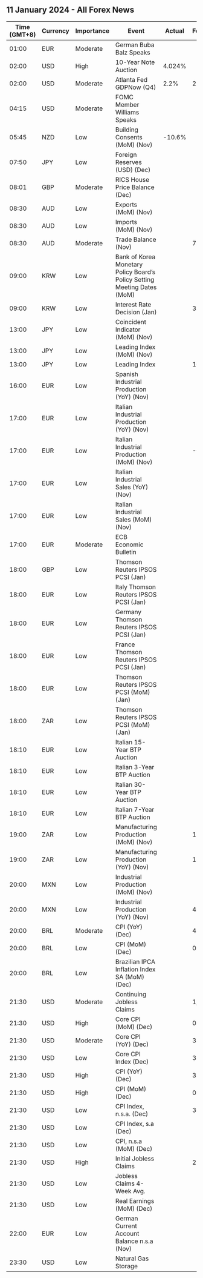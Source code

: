 ## 11 January 2024 - All Forex News

| Time (GMT+8) | Currency | Importance | Event | Actual | Forecast | Previous |
|------|----------|------------|-------|--------|----------|----------|
| 01:00 | EUR | Moderate | German Buba Balz Speaks |  |  |  |
| 02:00 | USD | High | 10-Year Note Auction | 4.024% |  | 4.296% |
| 02:00 | USD | Moderate | Atlanta Fed GDPNow (Q4) | 2.2% | 2.2% | 2.2% |
| 04:15 | USD | Moderate | FOMC Member Williams Speaks |  |  |  |
| 05:45 | NZD | Low | Building Consents (MoM) (Nov) | -10.6% |  | 8.5% |
| 07:50 | JPY | Low | Foreign Reserves (USD) (Dec) |  |  | 1,269.7B |
| 08:01 | GBP | Moderate | RICS House Price Balance (Dec) |  |  | -43% |
| 08:30 | AUD | Low | Exports (MoM) (Nov) |  |  | 0.4% |
| 08:30 | AUD | Low | Imports (MoM) (Nov) |  |  | -2.0% |
| 08:30 | AUD | Moderate | Trade Balance (Nov) |  | 7.500B | 7.129B |
| 09:00 | KRW | Low | Bank of Korea Monetary Policy Board’s Policy Setting Meeting Dates (MoM) |  |  |  |
| 09:00 | KRW | Low | Interest Rate Decision (Jan) |  | 3.50% | 3.50% |
| 13:00 | JPY | Low | Coincident Indicator (MoM) (Nov) |  |  | 0.2% |
| 13:00 | JPY | Low | Leading Index (MoM) (Nov) |  |  | -0.4% |
| 13:00 | JPY | Low | Leading Index |  | 107.9 | 108.9 |
| 16:00 | EUR | Low | Spanish Industrial Production (YoY) (Nov) |  |  | -1.5% |
| 17:00 | EUR | Low | Italian Industrial Production (YoY) (Nov) |  |  | -1.1% |
| 17:00 | EUR | Low | Italian Industrial Production (MoM) (Nov) |  | -0.2% | -0.2% |
| 17:00 | EUR | Low | Italian Industrial Sales (YoY) (Nov) |  |  | -1.70% |
| 17:00 | EUR | Low | Italian Industrial Sales (MoM) (Nov) |  |  | 0.10% |
| 17:00 | EUR | Moderate | ECB Economic Bulletin |  |  |  |
| 18:00 | GBP | Low | Thomson Reuters IPSOS PCSI (Jan) |  |  | 48.7 |
| 18:00 | EUR | Low | Italy Thomson Reuters IPSOS PCSI (Jan) |  |  | 44.26 |
| 18:00 | EUR | Low | Germany Thomson Reuters IPSOS PCSI (Jan) |  |  | 47.26 |
| 18:00 | EUR | Low | France Thomson Reuters IPSOS PCSI (Jan) |  |  | 40.60 |
| 18:00 | EUR | Low | Thomson Reuters IPSOS PCSI (MoM) (Jan) |  |  | 44.25 |
| 18:00 | ZAR | Low | Thomson Reuters IPSOS PCSI (MoM) (Jan) |  |  | 41.91 |
| 18:10 | EUR | Low | Italian 15-Year BTP Auction |  |  | 4.84% |
| 18:10 | EUR | Low | Italian 3-Year BTP Auction |  |  | 3.24% |
| 18:10 | EUR | Low | Italian 30-Year BTP Auction |  |  | 5.050% |
| 18:10 | EUR | Low | Italian 7-Year BTP Auction |  |  | 3.63% |
| 19:00 | ZAR | Low | Manufacturing Production (MoM) (Nov) |  | 1.0% | -0.2% |
| 19:00 | ZAR | Low | Manufacturing Production (YoY) (Nov) |  | 1.9% | 2.1% |
| 20:00 | MXN | Low | Industrial Production (MoM) (Nov) |  |  | 0.6% |
| 20:00 | MXN | Low | Industrial Production (YoY) (Nov) |  | 4.8% | 5.5% |
| 20:00 | BRL | Moderate | CPI (YoY) (Dec) |  | 4.54% | 4.68% |
| 20:00 | BRL | Low | CPI (MoM) (Dec) |  | 0.48% | 0.28% |
| 20:00 | BRL | Low | Brazilian IPCA Inflation Index SA (MoM) (Dec) |  |  | 0.23% |
| 21:30 | USD | Moderate | Continuing Jobless Claims |  | 1,871K | 1,855K |
| 21:30 | USD | High | Core CPI (MoM) (Dec) |  | 0.3% | 0.3% |
| 21:30 | USD | Moderate | Core CPI (YoY) (Dec) |  | 3.8% | 4.0% |
| 21:30 | USD | Low | Core CPI Index (Dec) |  | 313.00 | 312.25 |
| 21:30 | USD | High | CPI (YoY) (Dec) |  | 3.2% | 3.1% |
| 21:30 | USD | High | CPI (MoM) (Dec) |  | 0.2% | 0.1% |
| 21:30 | USD | Low | CPI Index, n.s.a. (Dec) |  | 306.61 | 307.05 |
| 21:30 | USD | Low | CPI Index, s.a (Dec) |  |  | 307.92 |
| 21:30 | USD | Low | CPI, n.s.a (MoM) (Dec) |  |  | -0.20% |
| 21:30 | USD | High | Initial Jobless Claims |  | 210K | 202K |
| 21:30 | USD | Low | Jobless Claims 4-Week Avg. |  |  | 207.75K |
| 21:30 | USD | Low | Real Earnings (MoM) (Dec) |  |  | 0.5% |
| 22:00 | EUR | Low | German Current Account Balance n.s.a (Nov) |  |  | 21.4B |
| 23:30 | USD | Low | Natural Gas Storage |  |  | -14B |
